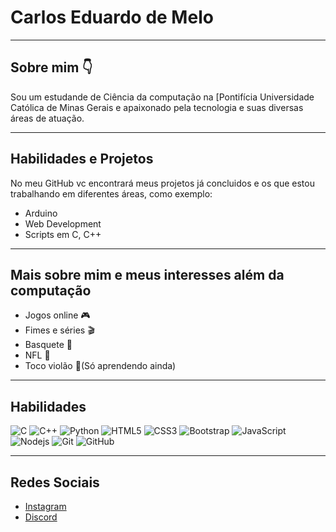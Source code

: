 # Carlos Eduardo de Melo

---

## Sobre mim 👇

Sou um estudande de Ciência da computação na [Pontifícia Universidade Católica de Minas Gerais e apaixonado pela tecnologia e suas diversas áreas de atuação.

---

## Habilidades e Projetos

No meu GitHub vc encontrará meus projetos já concluidos e os que estou trabalhando em diferentes áreas, como exemplo:

- Arduino
- Web Development
- Scripts em C, C++

---

## Mais sobre mim e meus interesses além da computação

- Jogos online 🎮
- Fimes e séries 🎬
- Basquete 🏀
- NFL 🏈
- Toco violão 🎸(Só aprendendo ainda)

---

## Habilidades

![C](https://img.shields.io/badge/C-00599C?style=flat&logo=c)
![C++](https://img.shields.io/badge/C++-00599C?style=flat&logo=c%2b%2b)
![Python](https://img.shields.io/badge/Python-FECE00?style=flat&logo=Python&logoColor=3776AB)
![HTML5](https://img.shields.io/badge/HTML5-E34F26?style=flat&logo=html5&logoColor=white)
![CSS3](https://img.shields.io/badge/CSS3-1572B6?style=flat&logo=css3)
![Bootstrap](https://img.shields.io/badge/Bootstrap-563D7C?style=flat&logo=bootstrap)
![JavaScript](https://img.shields.io/badge/JavaScript-555555?style=flat&logo=javascript)
![Nodejs](https://img.shields.io/badge/Nodejs-555555?style=flat&logo=Node.js)
![Git](https://img.shields.io/badge/Git-555555?style=flat-square&logo=git)
![GitHub](https://img.shields.io/badge/GitHub-181717?style=flat-square&logo=github)

---

## Redes Sociais

- [Instagram](https://www.instagram.com/cadu_melooo/)
- [Discord](https://discord.com/csmelo)

